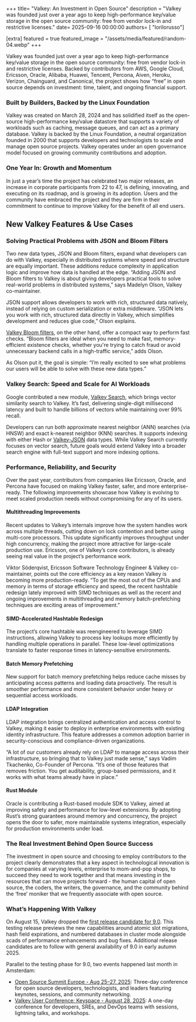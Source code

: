 +++
title= "Valkey: An Investment in Open Source"
description = "Valkey was founded just over a year ago to keep high-performance key/value storage in the open source community: free from vendor lock-in and restrictive licenses."
date= 2025-09-16 00:00:00
authors= [ "lorilorusso"]

[extra]
featured = true
featured_image = "/assets/media/featured/random-04.webp"
+++

Valkey was founded just over a year ago to keep high-performance key/value storage in the open source community: free from vendor lock-in and restrictive licenses. Backed by contributors from AWS, Google Cloud, Ericsson, Oracle, Alibaba, Huawei, Tencent, Percona, Aiven, Heroku, Verizon, Chainguard, and Canonical, the project shows how “free” in open source depends on investment: time, talent, and ongoing financial support.

### Built by Builders, Backed by the Linux Foundation

Valkey was created on March 28, 2024 and has solidified itself as the open-source high-performance key/value datastore that supports a variety of workloads such as caching, message queues, and can act as a primary database. Valkey is backed by the Linux Foundation, a neutral organization founded in 2000 that supports developers and technologists to scale and manage open source projects. Valkey operates under an open governance model focused on growing community contributions and adoption. 

### One Year In: Growth and Momentum

In just a year’s time the project has celebrated two major releases, an increase in corporate participants from 22 to 47, is defining, innovating, and executing on its roadmap, and is growing in its adoption. Users and the community have embraced the project and they are firm in their commitment to continue to improve Valkey for the benefit of all end users.

## New Valkey Features & Use Cases

### Solving Practical Problems with JSON and Bloom Filters

Two new data types, JSON and Bloom filters, expand what developers can do with Valkey, especially in distributed systems where speed and structure are equally important. These additions reduce complexity in application logic and improve how data is handled at the edge.  “Adding JSON and Bloom filters to Valkey is about giving developers practical tools to solve real-world problems in distributed systems,” says Madelyn Olson, Valkey co-maintainer.

JSON support allows developers to work with rich, structured data natively, instead of relying on custom serialization or extra middleware. “JSON lets you work with rich, structured data directly in Valkey, which simplifies development and reduces glue code,” Olson explains.

[Valkey Bloom filters](https://valkey.io/topics/bloomfilters/), on the other hand, offer a compact way to perform fast checks. “Bloom filters are ideal when you need to make fast, memory-efficient existence checks, whether you're trying to catch fraud or avoid unnecessary backend calls in a high-traffic service,” adds Olson.

As Olson put it, the goal is simple: “I’m really excited to see what problems our users will be able to solve with these new data types.”

### Valkey Search: Speed and Scale for AI Workloads

Google contributed a new module, [Valkey Search](https://github.com/valkey-io/valkey-search), which brings vector similarity search to Valkey. It’s fast, delivering single-digit millisecond latency and built to handle billions of vectors while maintaining over 99% recall.

Developers can run both approximate nearest neighbor (ANN) searches (via HNSW) and exact k-nearest neighbor (KNN) searches. It supports indexing with either Hash or [Valkey-JSON](https://github.com/valkey-io/valkey-json) data types. While Valkey Search currently focuses on vector search, future goals would extend Valkey into a broader search engine with full-text support and more indexing options.

### Performance, Reliability, and Security

Over the past year, contributors from companies like Ericsson, Oracle, and Percona have focused on making Valkey faster, safer, and more enterprise-ready. The following improvements showcase how Valkey is evolving to meet scaled production needs without compromising for any of its users.

#### Multithreading Improvements

Recent updates to Valkey’s internals improve how the system handles work across multiple threads, cutting down on lock contention and better using multi-core processors. This update significantly improves throughput under high concurrency, making the project more attractive for large-scale production use. Ericsson, one of Valkey’s core contributors, is already seeing real value in the project’s performance work. 

Viktor Söderqvist, Ericsson Software Technology Engineer & Valkey co-maintainer, points out the core efficiency as a key reason Valkey is becoming more production-ready. “To get the most out of the CPUs and memory in terms of storage efficiency and speed, the recent hashtable redesign lately improved with SIMD techniques as well as the recent and ongoing improvements in multithreading and memory batch-prefetching techniques are exciting areas of improvement.”

#### SIMD-Accelerated Hashtable Redesign

The project’s core hashtable was reengineered to leverage SIMD instructions, allowing Valkey to process key lookups more efficiently by handling multiple operations in parallel. These low-level optimizations translate to faster response times in latency-sensitive environments.

#### Batch Memory Prefetching

New support for batch memory prefetching helps reduce cache misses by anticipating access patterns and loading data proactively. The result is smoother performance and more consistent behavior under heavy or sequential access workloads.

#### LDAP Integration

LDAP integration brings centralized authentication and access control to Valkey, making it easier to deploy in enterprise environments with existing identity infrastructure. This feature addresses a common adoption barrier in security-conscious and compliance-driven organizations.

“A lot of our customers already rely on LDAP to manage access across their infrastructure, so bringing that to Valkey just made sense,” says Vadim Tkachenko, Co-Founder of Percona. “It’s one of those features that removes friction. You get auditability, group-based permissions, and it works with what teams already have in place.”

#### Rust Module

Oracle is contributing a Rust-based module SDK to Valkey, aimed at improving safety and performance for low-level extensions. By adopting Rust’s strong guarantees around memory and concurrency, the project opens the door to safer, more maintainable systems integration, especially for production environments under load.

### The Real Investment Behind Open Source Success

The investment in open source and choosing to employ contributors to the project clearly demonstrates that a key aspect in technological innovation is for companies at varying levels, enterprise to mom-and-pop shops, to succeed they need to work together and that means investing in the resources that can move projects forward \- the human capital of open source, the coders, the writers, the governance, and the community behind the ‘free’ moniker that we frequently associate with open source.

### What’s Happening With Valkey

On August 15, Valkey dropped the [first release candidate for 9.0](https://github.com/valkey-io/valkey/releases/tag/9.0.0-rc1). This testing release previews the new capabilities around atomic slot migrations, hash field expirations, and numbered databases in cluster mode alongside scads of performance enhancements and bug fixes. Additional release candidates are to follow with general availability of 9.0 in early autumn 2025\.

Parallel to the testing phase for 9.0, two events happened last month in Amsterdam:

* [Open Source Summit Europe \- Aug 25–27, 2025](https://events.linuxfoundation.org/open-source-summit-europe/):  Three-day conference for open source developers, technologists, and leaders featuring keynotes, sessions, and community networking.   
* [Valkey User Conference: Keyspace \- August 28, 2025](https://valkey.io/events/keyspace-2025/): A one-day conference for developers, SREs, and DevOps teams with sessions, lightning talks, and workshops. 
